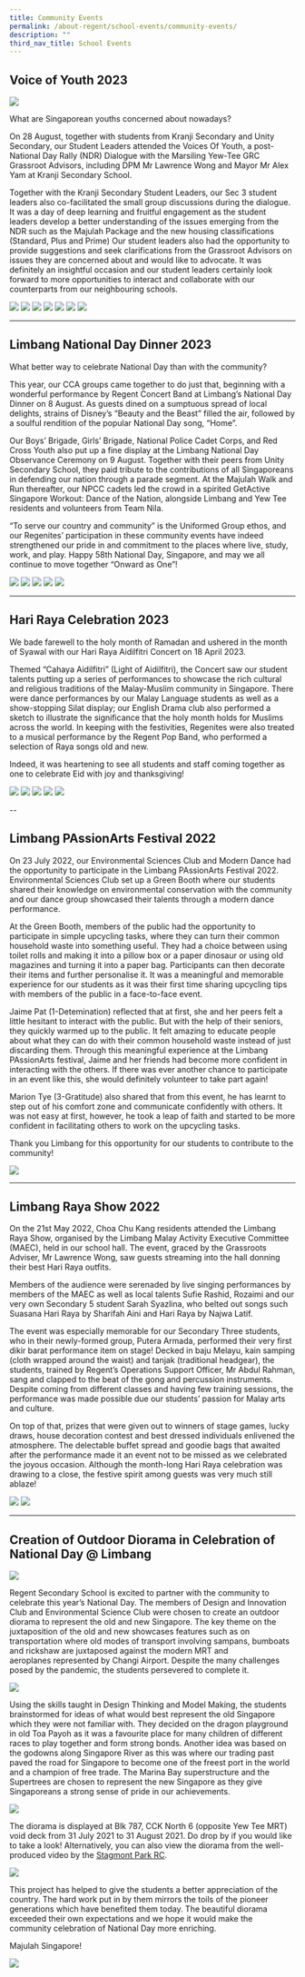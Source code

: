 ```yaml
---
title: Community Events
permalink: /about-regent/school-events/community-events/
description: ""
third_nav_title: School Events
---
```

## **Voice of Youth 2023**

![](/images/Highlights%20Post/VoiceofYouth2023-1.png)

What are Singaporean youths concerned about nowadays?

On 28 August, together with students from Kranji Secondary and Unity Secondary, our Student Leaders attended the Voices Of Youth, a post-National Day Rally (NDR) Dialogue with the Marsiling Yew-Tee GRC Grassroot Advisors, including DPM Mr Lawrence Wong and Mayor Mr Alex Yam at Kranji Secondary School.

Together with the Kranji Secondary Student Leaders, our Sec 3 student leaders also co-facilitated the small group discussions during the dialogue. It was a day of deep learning and fruitful engagement as the student leaders develop a better understanding of the issues emerging from the NDR such as the Majulah Package and the new housing classifications (Standard, Plus and Prime) Our student leaders also had the opportunity to provide suggestions and seek clarifications from the Grassroot Advisors on issues they are concerned about and would like to advocate. It was definitely an insightful occasion and our student leaders certainly look forward to more opportunities to interact and collaborate with our counterparts from our neighbouring schools.

![](/images/Highlights%20Post/VoiceofYouth2023-2.png)
![](/images/Highlights%20Post/VoiceofYouth2023-3.png)
![](/images/Highlights%20Post/VoiceofYouth2023-4.png)
![](/images/Highlights%20Post/VoiceofYouth2023-5.png)
![](/images/Highlights%20Post/VoiceofYouth2023-6.png)
![](/images/Highlights%20Post/VoiceofYouth2023-7.png)
![](/images/Highlights%20Post/VoiceofYouth2023-8.png)

---

## **Limbang National Day Dinner 2023**

What better way to celebrate National Day than with the community?

This year, our CCA groups came together to do just that, beginning with a wonderful performance by Regent Concert Band at Limbang’s National Day Dinner on 8 August. As guests dined on a sumptuous spread of local delights, strains of Disney’s “Beauty and the Beast” filled the air, followed by a soulful rendition of the popular National Day song, “Home”.

Our Boys’ Brigade, Girls’ Brigade, National Police Cadet Corps, and Red Cross Youth also put up a fine display at the Limbang National Day Observance Ceremony on 9 August. Together with their peers from Unity Secondary School, they paid tribute to the contributions of all Singaporeans in defending our nation through a parade segment. At the Majulah Walk and Run thereafter, our NPCC cadets led the crowd in a spirited GetActive Singapore Workout: Dance of the Nation, alongside Limbang and Yew Tee residents and volunteers from Team Nila.

“To serve our country and community” is the Uniformed Group ethos, and our Regenites’ participation in these community events have indeed strengthened our pride in and commitment to the places where live, study, work, and play. Happy 58th National Day, Singapore, and may we all continue to move together “Onward as One”!

![](/images/School%20Events/Community%20Events/LimbangNDDinner2023-1.png)
![](/images/School%20Events/Community%20Events/LimbangNDDinner2023-2.png)
![](/images/School%20Events/Community%20Events/LimbangNDDinner2023-3.png)
![](/images/School%20Events/Community%20Events/LimbangNDDinner2023-4.png)
![](/images/School%20Events/Community%20Events/LimbangNDDinner2023-5.png)

---

## **Hari Raya Celebration 2023**

We bade farewell to the holy month of Ramadan and ushered in the month of Syawal with our Hari Raya Aidilfitri Concert on 18 April 2023. 

Themed “Cahaya Aidilfitri” (Light of Aidilfitri), the Concert saw our student talents putting up a series of performances to showcase the rich cultural and religious traditions of the Malay-Muslim community in Singapore. There were dance performances by our Malay Language students as well as a show-stopping Silat display; our English Drama club also performed a sketch to illustrate the significance that the holy month holds for Muslims across the world. In keeping with the festivities, Regenites were also treated to a musical performance by the Regent Pop Band, who performed a selection of Raya songs old and new.

Indeed, it was heartening to see all students and staff coming together as one to celebrate Eid with joy and thanksgiving!

![](/images/Highlights%20Post/HariRayaAidilfitri2023-1.jpg)
![](/images/Highlights%20Post/HariRayaAidilfitri2023-2.jpg)
![](/images/Highlights%20Post/HariRayaAidilfitri2023-3.jpg)
![](/images/Highlights%20Post/HariRayaAidilfitri2023-4.jpg)
![](/images/Highlights%20Post/HariRayaAidilfitri2023-5.jpg)

--

## **Limbang PAssionArts Festival 2022**

On 23 July 2022, our Environmental Sciences Club and Modern Dance had the opportunity to participate in the Limbang PAssionArts Festival 2022. Environmental Sciences Club set up a Green Booth where our students shared their knowledge on environmental conservation with the community and our dance group showcased their talents through a modern dance performance.

At the Green Booth, members of the public had the opportunity to participate in simple upcycling tasks, where they can turn their common household waste into something useful. They had a choice between using toilet rolls and making it into a pillow box or a paper dinosaur or using old magazines and turning it into a paper bag. Participants can then decorate their items and further personalise it. It was a meaningful and memorable experience for our students as it was their first time sharing upcycling tips with members of the public in a face-to-face event.

Jaime Pat (1-Detemination) reflected that at first, she and her peers felt a little hesitant to interact with the public. But with the help of their seniors, they quickly warmed up to the public. It felt amazing to educate people about what they can do with their common household waste instead of just discarding them. Through this meaningful experience at the Limbang PAssionArts festival, Jaime and her friends had become more confident in interacting with the others. If there was ever another chance to participate in an event like this, she would definitely volunteer to take part again!

Marion Tye (3-Gratitude) also shared that from this event, he has learnt to step out of his comfort zone and communicate confidently with others. It was not easy at first, however, he took a leap of faith and started to be more confident in facilitating others to work on the upcycling tasks.

Thank you Limbang for this opportunity for our students to contribute to the community!

![](/images/School%20Events/Community%20Events/CommunityEvents-2A.jpg)

---

## **Limbang Raya Show 2022**

On the 21st May 2022, Choa Chu Kang residents attended the Limbang Raya Show, organised by the Limbang Malay Activity Executive Committee (MAEC), held in our school hall. The event, graced by the Grassroots Adviser, Mr Lawrence Wong, saw guests streaming into the hall donning their best Hari Raya outfits.

Members of the audience were serenaded by live singing performances by members of the MAEC as well as local talents Sufie Rashid, Rozaimi and our very own Secondary 5 student Sarah Syazlina, who belted out songs such Suasana Hari Raya by Sharifah Aini and Hari Raya by Najwa Latif.

The event was especially memorable for our Secondary Three students, who in their newly-formed group, Putera Armada, performed their very first dikir barat performance item on stage! Decked in baju Melayu, kain samping (cloth wrapped around the waist) and tanjak (traditional headgear), the students, trained by Regent’s Operations Support Officer, Mr Abdul Rahman, sang and clapped to the beat of the gong and percussion instruments. Despite coming from different classes and having few training sessions, the performance was made possible due our students’ passion for Malay arts and culture.

On top of that, prizes that were given out to winners of stage games, lucky draws, house decoration contest and best dressed individuals enlivened the atmosphere. The delectable buffet spread and goodie bags that awaited after the performance made it an event not to be missed as we celebrated the joyous occasion. Although the month-long Hari Raya celebration was drawing to a close, the festive spirit among guests was very much still ablaze!

![](/images/School%20Events/Community%20Events/CommunityEvents-4.jpg)
![](/images/School%20Events/Community%20Events/CommunityEvents-5.jpg)

---

## **Creation of Outdoor Diorama in Celebration of National Day @ Limbang**

![](/images/School%20Events/Community%20Events/CommunityEvents-6%20NDDiorama1.jpg)

Regent Secondary School is excited to partner with the community to celebrate this year’s National Day. The members of Design and Innovation Club and Environmental Science Club were chosen to create an outdoor diorama to represent the old and new Singapore. The key theme on the juxtaposition of the old and new showcases features such as on transportation where old modes of transport involving sampans, bumboats and rickshaw are juxtaposed against the modern MRT and aeroplanes represented by Changi Airport. Despite the many challenges posed by the pandemic, the students persevered to complete it.

![](/images/School%20Events/Community%20Events/CommunityEvents-7%20NDDiorama2.jpg)

Using the skills taught in Design Thinking and Model Making, the students brainstormed for ideas of what would best represent the old Singapore which they were not familiar with. They decided on the dragon playground in old Toa Payoh as it was a favourite place for many children of different races to play together and form strong bonds. Another idea was based on the godowns along Singapore River as this was where our trading past paved the road for Singapore to become one of the freest port in the world and a champion of free trade. The Marina Bay superstructure and the Supertrees are chosen to represent the new Singapore as they give Singaporeans a strong sense of pride in our achievements.

![](/images/School%20Events/Community%20Events/CommunityEvents-8%20NDDiorama3.jpg)

The diorama is displayed at Blk 787, CCK North 6 (opposite Yew Tee MRT) void deck from 31 July 2021 to 31 August 2021. Do drop by if you would like to take a look! Alternatively, you can also view the diorama from the well-produced video by the [Stagmont Park RC](https://www.facebook.com/stagmontparkrc/posts/4349508275111498?__xts__%5b0%5d=68.ARDS5s2T0Aa-4Buq4fD79UpJbg0Cs7oJBQZCwbrSZclz0tTH5JeIsnO1bfz1w-kCUQueH8fZMSBbI2d6cIgLltoGXigU5mqsX7ZidT-it_XDubWx1H3jPeBaXsGNrLK2XUaRY1ZOMsl3QgP4hdZv0HRfCMZ7wj4v-NMOn_eDEvFgfDM4qkzt2W3YjwgrA5DliV2CDEGd1MA-Z0_H1b8GHU9t1CKiqBZZjqq1MVaMpaxqp4Jssi7KkgEeJlknnE2bHdrPeodAhqLgKyN8jEZgsw8fm3OQtkNr).

![](/images/School%20Events/Community%20Events/CommunityEvents-9%20NDDiorama4.jpg)

This project has helped to give the students a better appreciation of the country. The hard work put in by them mirrors the toils of the pioneer generations which have benefited them today. The beautiful diorama exceeded their own expectations and we hope it would make the community celebration of National Day more enriching.

Majulah Singapore!

![](/images/School%20Events/Community%20Events/CommunityEvents-10%20NDDiorama5.jpg)
